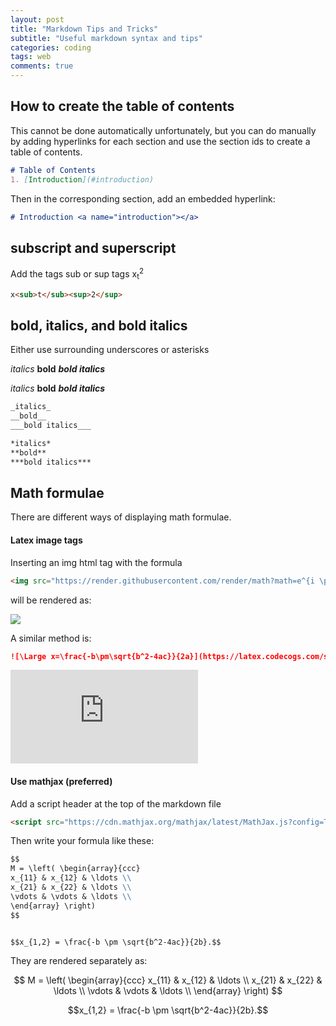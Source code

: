 ```yaml
---
layout: post
title: "Markdown Tips and Tricks"
subtitle: "Useful markdown syntax and tips"
categories: coding
tags: web
comments: true
---
```


## How to create the table of contents
This cannot be done automatically unfortunately, but you can do manually by adding hyperlinks for each section
and use the section ids to create a table of contents.

```markdown
# Table of Contents
1. [Introduction](#introduction)

```

Then in the corresponding section, add an embedded hyperlink:
```markdown
# Introduction <a name="introduction"></a>

```

## subscript and superscript
Add the tags sub or sup tags
x<sub>t</sub><sup>2</sup>


```markdown
x<sub>t</sub><sup>2</sup>
```

## bold,  italics, and bold italics
Either use surrounding underscores or asterisks

_italics_
__bold__
___bold italics___

*italics*
**bold**
***bold italics***

````markdown
_italics_
__bold__
___bold italics___

*italics*
**bold**
***bold italics***
````

## Math formulae

There are different ways of displaying math formulae.

#### Latex image tags

Inserting an img html tag with the formula
```markdown
<img src="https://render.githubusercontent.com/render/math?math=e^{i \pi} = -1">

```
will be rendered as:

<img src="https://render.githubusercontent.com/render/math?math=e^{i \pi} = -1">

A similar method is:

```markdown
![\Large x=\frac{-b\pm\sqrt{b^2-4ac}}{2a}](https://latex.codecogs.com/svg.latex?x%3D%5Cfrac%7B-b%5Cpm%5Csqrt%7Bb%5E2-4ac%7D%7D%7B2a%7D)
```

![\Large x=\frac{-b\pm\sqrt{b^2-4ac}}{2a}](https://latex.codecogs.com/svg.latex?x%3D%5Cfrac%7B-b%5Cpm%5Csqrt%7Bb%5E2-4ac%7D%7D%7B2a%7D)

#### Use mathjax (preferred)
Add a script header at the top of the markdown file
```markdown
<script src="https://cdn.mathjax.org/mathjax/latest/MathJax.js?config=TeX-AMS-MML_HTMLorMML" type="text/javascript"></script>
```

Then write your formula like these:

```markdown
$$
M = \left( \begin{array}{ccc}
x_{11} & x_{12} & \ldots \\
x_{21} & x_{22} & \ldots \\
\vdots & \vdots & \ldots \\
\end{array} \right)
$$


$$x_{1,2} = \frac{-b \pm \sqrt{b^2-4ac}}{2b}.$$

```

They are rendered separately as:

$$
M = \left( \begin{array}{ccc}
x_{11} & x_{12} & \ldots \\
x_{21} & x_{22} & \ldots \\
\vdots & \vdots & \ldots \\
\end{array} \right)
$$


$$x_{1,2} = \frac{-b \pm \sqrt{b^2-4ac}}{2b}.$$
